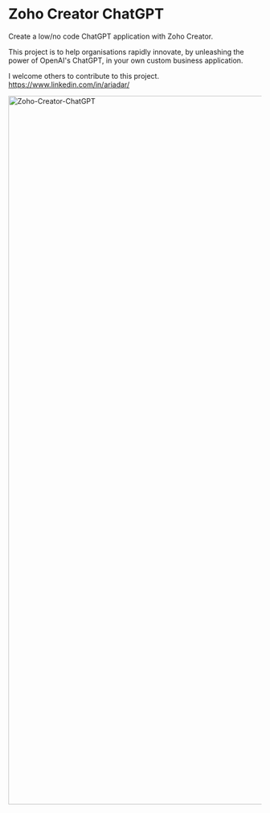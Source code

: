 # Zoho Creator ChatGPT
Create a low/no code ChatGPT application with Zoho Creator.<p></p>This project is to help organisations rapidly innovate, by unleashing the power of OpenAI's ChatGPT, in your own custom business application.<p></p>
I welcome others to contribute to this project. 
https://www.linkedin.com/in/ariadar/
<p></p><img width="1410" alt="Zoho-Creator-ChatGPT" src="https://user-images.githubusercontent.com/111399458/230617151-49818fe2-ba81-4614-9fc3-d63099342471.png">
